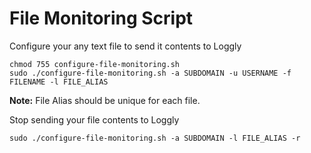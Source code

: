 File Monitoring Script
======================

Configure your any text file to send it contents to Loggly

    chmod 755 configure-file-monitoring.sh
    sudo ./configure-file-monitoring.sh -a SUBDOMAIN -u USERNAME -f FILENAME -l FILE_ALIAS
    
**Note:** File Alias should be unique for each file.
  
Stop sending your file contents to Loggly

    sudo ./configure-file-monitoring.sh -a SUBDOMAIN -l FILE_ALIAS -r
